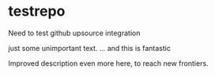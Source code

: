 # testrepo
Need to test github upsource integration

just some unimportant text.
... and this is fantastic

Improved description even more here, to reach new frontiers.

